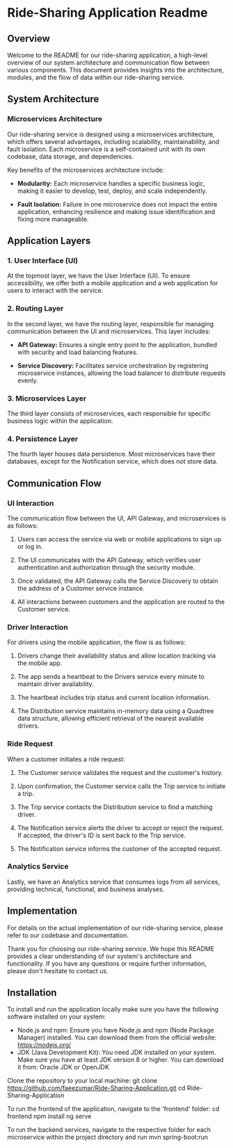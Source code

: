 # Ride-Sharing Application Readme

## Overview

Welcome to the README for our ride-sharing application, a high-level overview of our system architecture and communication flow between various components. This document provides insights into the architecture, modules, and the flow of data within our ride-sharing service.

## System Architecture

### Microservices Architecture

Our ride-sharing service is designed using a microservices architecture, which offers several advantages, including scalability, maintainability, and fault isolation. Each microservice is a self-contained unit with its own codebase, data storage, and dependencies.

Key benefits of the microservices architecture include:

- **Modularity:** Each microservice handles a specific business logic, making it easier to develop, test, deploy, and scale independently.

- **Fault Isolation:** Failure in one microservice does not impact the entire application, enhancing resilience and making issue identification and fixing more manageable.

## Application Layers

### 1. User Interface (UI)

At the topmost layer, we have the User Interface (UI). To ensure accessibility, we offer both a mobile application and a web application for users to interact with the service.

### 2. Routing Layer

In the second layer, we have the routing layer, responsible for managing communication between the UI and microservices. This layer includes:

- **API Gateway:** Ensures a single entry point to the application, bundled with security and load balancing features.

- **Service Discovery:** Facilitates service orchestration by registering microservice instances, allowing the load balancer to distribute requests evenly.

### 3. Microservices Layer

The third layer consists of microservices, each responsible for specific business logic within the application.

### 4. Persistence Layer

The fourth layer houses data persistence. Most microservices have their databases, except for the Notification service, which does not store data.

## Communication Flow

### UI Interaction

The communication flow between the UI, API Gateway, and microservices is as follows:

1. Users can access the service via web or mobile applications to sign up or log in.

2. The UI communicates with the API Gateway, which verifies user authentication and authorization through the security module.

3. Once validated, the API Gateway calls the Service Discovery to obtain the address of a Customer service instance.

4. All interactions between customers and the application are routed to the Customer service.

### Driver Interaction

For drivers using the mobile application, the flow is as follows:

1. Drivers change their availability status and allow location tracking via the mobile app.

2. The app sends a heartbeat to the Drivers service every minute to maintain driver availability.

3. The heartbeat includes trip status and current location information.

4. The Distribution service maintains in-memory data using a Quadtree data structure, allowing efficient retrieval of the nearest available drivers.

### Ride Request

When a customer initiates a ride request:

1. The Customer service validates the request and the customer's history.

2. Upon confirmation, the Customer service calls the Trip service to initiate a trip.

3. The Trip service contacts the Distribution service to find a matching driver.

4. The Notification service alerts the driver to accept or reject the request. If accepted, the driver's ID is sent back to the Trip service.

5. The Notification service informs the customer of the accepted request.

### Analytics Service

Lastly, we have an Analytics service that consumes logs from all services, providing technical, functional, and business analyses.

## Implementation

For details on the actual implementation of our ride-sharing service, please refer to our codebase and documentation.

Thank you for choosing our ride-sharing service. We hope this README provides a clear understanding of our system's architecture and functionality. If you have any questions or require further information, please don't hesitate to contact us.

## Installation 

To install and run the application locally make sure you have the following software installed on your system:
- Node.js and npm: Ensure you have Node.js and npm (Node Package Manager) installed. You can download them from the official website: https://nodejs.org/
- JDK (Java Development Kit): You need JDK installed on your system. Make sure you have at least JDK version 8 or higher. You can download it from: Oracle JDK or OpenJDK

Clone the repository to your local machine:
  git clone https://github.com/faeezumar/Ride-Sharing-Application.git
  cd Ride-Sharing-Application

To run the frontend of the application, navigate to the 'frontend' folder:
  cd frontend
  npm install
  ng serve


To run the backend services, navigate to the respective folder for each microservice within the project directory and run 
  mvn spring-boot:run

